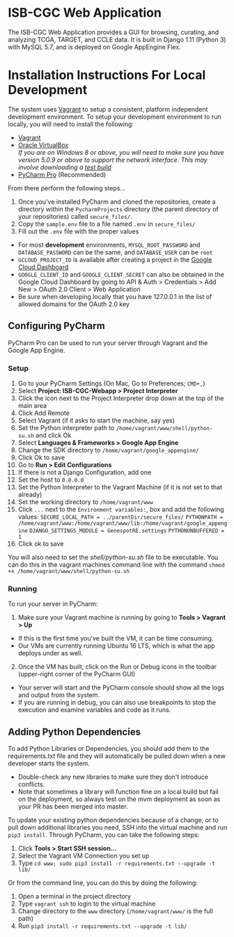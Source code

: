 # ISB-CGC Web Application

The ISB-CGC Web Application provides a GUI for browsing, curating, and analyzing TCGA, TARGET, and CCLE data. It is built in Django 1.11 (Python 3) with MySQL 5.7, and is deployed on Google AppEngine Flex.

# Installation Instructions For Local Development

The system uses [Vagrant](https://www.vagrantup.com/) to setup a consistent, platform independent development environment. To setup your development environment to run locally, you will need to install the following:

 * [Vagrant](https://www.vagrantup.com/downloads.html)
 * [Oracle VirtualBox](https://www.virtualbox.org/wiki/Downloads)<br>*If you are on Windows 8 or above, you will need to make sure you have version 5.0.9 or above to support the network interface. This may involve downloading a [test build](https://www.virtualbox.org/wiki/Testbuilds)*
 * [PyCharm Pro](https://www.jetbrains.com/pycharm/) (Recommended)

From there perform the following steps...

 1. Once you've installed PyCharm and cloned the repositories, create a directory within the `PycharmProjects` directory (the parent directory of your repositories) called `secure_files/`.
 2. Copy the `sample.env` file to a file named `.env` in `secure_files/`
 3. Fill out the `.env` file with the proper values
   * For most **development** environments, `MYSQL_ROOT_PASSWORD` and `DATABASE_PASSWORD` can be the same, and `DATABASE_USER` can be `root`
   * `GCLOUD_PROJECT_ID` is available after creating a project in the [Google Cloud Dashboard](https://console.developers.google.com/)
   * `GOOGLE_CLIENT_ID` and `GOOGLE_CLIENT_SECRET` can also be obtained in the Google Cloud Dashboard by going to API & Auth > Credentials > Add New > OAuth 2.0 Client > Web Application
   * Be sure when developing locally that you have 127.0.0.1 in the list of allowed domains for the OAuth 2.0 key

## Configuring PyCharm

PyCharm Pro can be used to run your server through Vagrant and the Google App Engine.

### Setup

 1. Go to your PyCharm Settings (On Mac, Go to Preferences; `CMD+,`)
 2. Select **Project: ISB-CGC-Webapp > Project Interpreter**
 3. Click the icon next to the Project Interpreter drop down at the top of the main area
 4. Click Add Remote
 5. Select Vagrant (if it asks to start the machine, say yes)
 6. Set the Python interpreter path to `/home/vagrant/www/shell/python-su.sh` and click Ok
 7. Select **Languages & Frameworks > Google App Engine**
 8. Change the SDK directory to `/home/vagrant/google_appengine/`
 9. Click Ok to save
 10. Go to **Run > Edit Configurations**
 11. If there is not a Django Configuration, add one
 12. Set the host to `0.0.0.0`
 13. Set the Python Interpreter to the Vagrant Machine (if it is not set to that already)
 14. Set the working directory to `/home/vagrant/www`
 15. Click `...` next to the `Environment variables:`, box and add the following values:
     `SECURE_LOCAL_PATH = ../parentDir/secure_files/`
     `PYTHONPATH = /home/vagrant/www:/home/vagrant/www/lib:/home/vagrant/google_appengine`
     `DJANGO_SETTINGS_MODULE = GenespotRE.settings`
     `PYTHONUNBUFFERED = 1`
 16. Click ok to save

You will also need to set the *shell/python-su.sh* file to be executable. You can do this in the vagrant machines command line with the command `chmod +x /home/vagrant/www/shell/python-su.sh`

### Running

To run your server in PyCharm:

 1. Make sure your Vagrant machine is running by going to **Tools > Vagrant > Up**
  * If this is the first time you've built the VM, it can be time consuming.
  * Our VMs are currently running Ubuntu 16 LTS, which is what the app deploys under as well.
 2. Once the VM has built, click on the Run or Debug icons in the toolbar (upper-right corner of the PyCharm GUI)
  * Your server will start and the PyCharm console should show all the logs and output from the system. 
  * If you are running in debug, you can also use breakpoints to stop the execution and examine variables and code as it runs.

## Adding Python Dependencies

To add Python Libraries or Dependencies, you should add them to the requirements.txt file and they will automatically be pulled down when a new developer starts the system.
 * Double-check any new libraries to make sure they don't introduce conflicts.
 * Note that sometimes a library will function fine on a local build but fail on the deployment, so always test on the mvm deployment as soon as your PR has been merged into master.

To update your existing python dependencies because of a change, or to pull down additional libraries you need, SSH into the virtual machine and run `pip3 install`. Through PyCharm, you can take the following steps:

 1. Click **Tools > Start SSH session...**
 2. Select the Vagrant VM Connection you set up
 3. Type `cd www; sudo pip3 install -r requirements.txt --upgrade -t lib/`

Or from the command line, you can do this by doing the following:

 1. Open a terminal in the project directory
 2. Type `vagrant ssh` to login to the virtual machine
 3. Change directory to the `www` directory (`/home/vagrant/www/` is the full path)
 4. Run `pip3 install -r requirements.txt --upgrade -t lib/`

